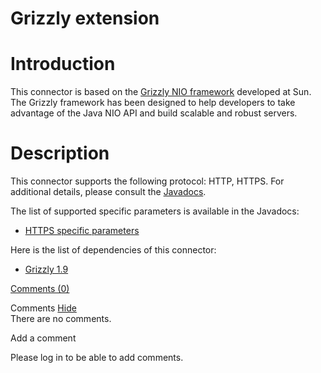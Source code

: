 Grizzly extension
=================

Introduction
============

This connector is based on the [Grizzly NIO
framework](http://web.archive.org/web/20101121101720/https://grizzly.dev.java.net/)
developed at Sun. The Grizzly framework has been designed to help
developers to take advantage of the Java NIO API and build scalable and
robust servers.

Description
===========

This connector supports the following protocol: HTTP, HTTPS. For
additional details, please consult the
[Javadocs](http://web.archive.org/web/20101121101720/http://www.restlet.org/documentation/2.0/jse/ext/org/restlet/ext/grizzly/package-summary.html).

The list of supported specific parameters is available in the Javadocs:

-   [HTTPS specific
    parameters](http://web.archive.org/web/20101121101720/http://www.restlet.org/documentation/2.0/ext/org/restlet/ext/grizzly/HttpsServerHelper.html)

Here is the list of dependencies of this connector:

-   [Grizzly
    1.9](http://web.archive.org/web/20101121101720/https://grizzly.dev.java.net/)

[Comments
(0)](http://web.archive.org/web/20101121101720/http://wiki.restlet.org/docs_2.0/13-restlet/28-restlet/73-restlet.html#)

Comments
[Hide](http://web.archive.org/web/20101121101720/http://wiki.restlet.org/docs_2.0/13-restlet/28-restlet/73-restlet.html#)
\
There are no comments.

Add a comment

Please log in to be able to add comments.
